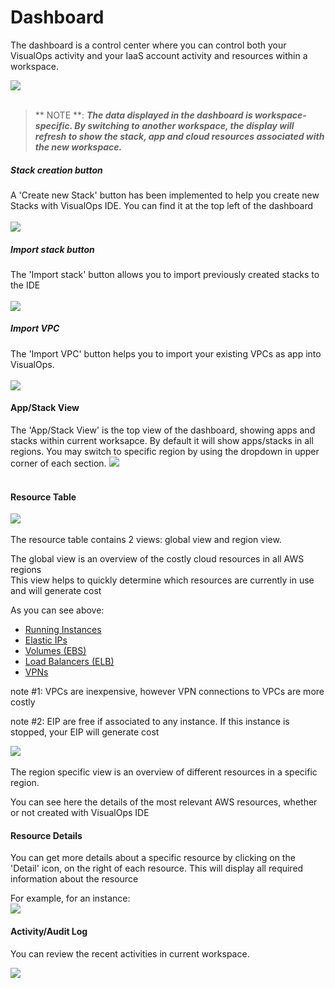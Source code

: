 # Dashboard

The dashboard is a control center where you can control both your VisualOps activity and your IaaS account activity and resources within a workspace.

![](https://raw.githubusercontent.com/VisualOps/book-image/master/ide_dashboard_all.png)<br /><br />

> ** NOTE **: ***The data displayed in the dashboard is workspace-specific. By switching to another workspace, the display will refresh to show the stack, app and cloud resources associated with the new workspace.***

##### Stack creation button
A 'Create new Stack' button has been implemented to help you create new Stacks with VisualOps IDE. You can find it at the top left of the dashboard<br /><br />
![](https://raw.githubusercontent.com/VisualOps/book-image/master/ide_dashboard_newstack.png)<br />

##### Import stack button
The 'Import stack' button allows you to import previously created stacks to the IDE<br /><br />
![](https://raw.githubusercontent.com/VisualOps/book-image/master/ide_dashboard_importstack.png)<br />

##### Import VPC
The 'Import VPC' button helps you to import your existing VPCs as app into VisualOps.<br /><br />
![](https://raw.githubusercontent.com/VisualOps/book-image/master/ide_dashboard_visuvpc.png)<br />

#### App/Stack View
The 'App/Stack View' is the top view of the dashboard, showing apps and stacks within current worksapce. By default it will show apps/stacks in all regions. You may switch to specific region by using the dropdown in upper corner of each section. 
![](https://raw.githubusercontent.com/VisualOps/book-image/master/ide_dashboard_main.png)<br /><br />

#### Resource Table
![](https://raw.githubusercontent.com/VisualOps/book-image/master/ide_dashboard_global.png)<br /><br />
The resource table contains 2 views: global view and region view.
 
The global view is an overview of the costly cloud resources in all AWS regions<br />
This view helps to quickly determine which resources are currently in use and will generate cost

As you can see above:

- [Running Instances](http://aws.amazon.com/ec2/instance-types/)
- [Elastic IPs](http://docs.aws.amazon.com/AWSEC2/latest/UserGuide/elastic-ip-addresses-eip.html)
- [Volumes (EBS)](http://aws.amazon.com/ebs/)
- [Load Balancers (ELB)](http://aws.amazon.com/elasticloadbalancing/)
- [VPNs](http://aws.amazon.com/vpc/)

note #1: VPCs are inexpensive, however VPN connections to VPCs are more costly

note #2: EIP are free if associated to any instance. If this instance is stopped, your EIP will generate cost

![](https://raw.githubusercontent.com/VisualOps/book-image/master/ide_dashboard_region.png)<br /><br />
The region specific view is an overview of different resources in a specific region.

You can see here the details of the most relevant AWS resources, whether or not created with VisualOps IDE

#### Resource Details
You can get more details about a specific resource by clicking on the 'Detail' icon, on the right of each resource. This will display all required information about the resource

For example, for an instance:<br />
![](https://raw.githubusercontent.com/VisualOps/book-image/master/ide_dashboard_ami.png)

#### Activity/Audit Log
You can review the recent activities in current workspace.

![](https://raw.githubusercontent.com/VisualOps/book-image/master/ide_dashboard_log.png)